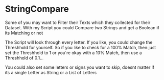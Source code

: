 # StringCompare

Some of you may want to Filter their Texts which they collected for their Dataset. With my Script you could Compare two Strings and get a Boolean if its Matching or not

The Script will look through every letter. If you like, you could change the Threshhold for yourself. So if you like to check for a 100% Match, then just set the Threshhold to 1 or you're okay with a 10% Match, then use a Threshhold of 0.1...

You could also set some letters or signs you want to skip, doesnt matter if its a single Letter as String or a List of Letters
